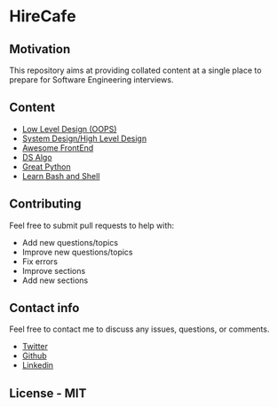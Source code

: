 # HireCafe

## Motivation

This repository aims at providing collated content at a single place to prepare for Software Engineering interviews.

## Content

- [Low Level Design (OOPS)](https://github.com/sounak07/System-Design-Hub/blob/main/low_level_design.md)
- [System Design/High Level Design](https://github.com/sounak07/System-Design-Hub/blob/main/high_level_design.md)
- [Awesome FrontEnd](https://github.com/sounak07/System-Design-Hub/blob/main/front_end_resources.md)
- [DS Algo](https://github.com/sounak07/System-Design-Hub/blob/main/ds-algo.md)
- [Great Python](https://github.com/sounak07/System-Design-Hub/blob/main/great_python.md)
- [Learn Bash and Shell](https://github.com/sounak07/System-Design-Hub/blob/main/learn_shell_bash.md)

## Contributing

Feel free to submit pull requests to help with:

- Add new questions/topics
- Improve new questions/topics
- Fix errors
- Improve sections
- Add new sections

## Contact info

Feel free to contact me to discuss any issues, questions, or comments.

- [Twitter](https://twitter.com/sounak_08)
- [Github](https://github.com/sounak07)
- [Linkedin](https://www.linkedin.com/in/sounak08/)

## License - MIT
